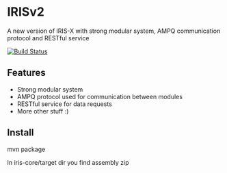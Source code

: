 # IRISv2

A new version of IRIS-X with strong modular system, AMPQ communication protocol and RESTful service

[![Build Status](https://travis-ci.org/Neuronix2/IRISv2.png?branch=master)](https://travis-ci.org/Neuronix2/IRISv2)

## Features

* Strong modular system
* AMPQ protocol used for communication between modules
* RESTful service for data requests
* More other stuff :)

## Install

mvn package

In iris-core/target dir you find assembly zip